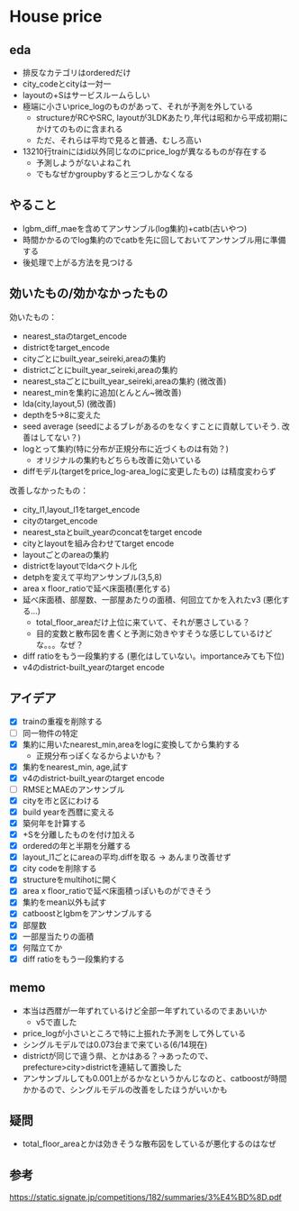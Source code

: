 # House price

## eda
* 排反なカテゴリはorderedだけ
* city_codeとcityは一対一
* layoutの+Sはサービスルームらしい
* 極端に小さいprice_logのものがあって、それが予測を外している
  * structureがRCやSRC, layoutが3LDKあたり,年代は昭和から平成初期にかけてのものに含まれる
  * ただ、それらは平均で見ると普通、むしろ高い
* 13210行trainにはid以外同じなのにprice_logが異なるものが存在する
  * 予測しようがないよねこれ
  * でもなぜかgroupbyすると三つしかなくなる
  

## やること

* lgbm_diff_maeを含めてアンサンブル(log集約)+catb(古いやつ)
* 時間かかるのでlog集約のでcatbを先に回しておいてアンサンブル用に準備する
* 後処理で上がる方法を見つける
## 効いたもの/効かなかったもの
効いたもの：
* nearest_staのtarget_encode
* districtをtarget_encode
* cityごとにbuilt_year_seireki,areaの集約
* districtごとにbuilt_year_seireki,areaの集約
* nearest_staごとにbuilt_year_seireki,areaの集約 (微改善)
* nearest_minを集約に追加(とんとん~微改善)
* lda(city,layout,5) (微改善)
* depthを5->8に変えた
* seed average (seedによるブレがあるのをなくすことに貢献していそう. 改善はしてない？)
* logとって集約(特に分布が正規分布に近づくものは有効？)
  * オリジナルの集約もどちらも改善に効いている
* diffモデル(targetをprice_log-area_logに変更したもの) は精度変わらず



改善しなかったもの：
* city_l1,layout_l1をtarget_encode
* cityのtarget_encode
* nearest_staとbuilt_yearのconcatをtarget encode
* cityとlayoutを組み合わせてtarget encode
* layoutごとのareaの集約
* districtをlayoutでldaベクトル化
* detphを変えて平均アンサンブル(3,5,8)
* area x floor_ratioで延べ床面積(悪化する)
* 延べ床面積、部屋数、一部屋あたりの面積、何回立てかを入れたv3 (悪化する...)
  * total_floor_areaだけ上位に来ていて、それが悪さしている？
  * 目的変数と散布図を書くと予測に効きやすそうな感じしているけどな。。。なぜ？
* diff ratioをもう一段集約する (悪化はしていない。importanceみても下位)
* v4のdistrict-built_yearのtarget encode




## アイデア

* [x] trainの重複を削除する
* [ ] 同一物件の特定
* [x] 集約に用いたnearest_min,areaをlogに変換してから集約する
  * 正規分布っぽくなるからよいかも？
* [x] 集約をnearest_min, age,試す
* [x] v4のdistrict-built_yearのtarget encode
* [ ] RMSEとMAEのアンサンブル
* [x] cityを市と区にわける
* [x] build yearを西暦に変える
* [x] 築何年を計算する
* [x] +Sを分離したものを付け加える
* [x] orderedの年と半期を分離する
* [x] layout_l1ごとにareaの平均.diffを取る -> あんまり改善せず
* [x] city codeを削除する
* [x] structureをmultihotに開く
* [x] area x floor_ratioで延べ床面積っぽいものができそう
* [x] 集約をmean以外も試す
* [x] catboostとlgbmをアンサンブルする
* [x] 部屋数
* [x] 一部屋当たりの面積
* [x] 何階立てか
* [x] diff ratioをもう一段集約する

## memo

* 本当は西暦が一年ずれているけど全部一年ずれているのでまあいいか
  * v5で直した
* price_logが小さいところで特に上振れた予測をして外している
* シングルモデルでは0.073台まで来ている(6/14現在)
* districtが同じで違う県、とかはある？->あったので、prefecture>city>districtを連結して置換した
* アンサンブルしても0.001上がるかなというかんじなのと、catboostが時間かかるので、シングルモデルの改善をしたほうがいいかも

## 疑問

* total_floor_areaとかは効きそうな散布図をしているが悪化するのはなぜ

## 参考

https://static.signate.jp/competitions/182/summaries/3%E4%BD%8D.pdf
